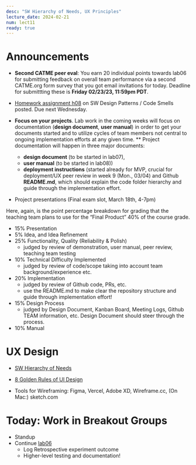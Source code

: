 ```yaml
---
desc: "SW Hierarchy of Needs, UX Principles"
lecture_date: 2024-02-21
num: lect11
ready: true
---
```


# Announcements
* **Second CATME peer eval**: You earn 20 individual points towards lab06 for submitting feedback on overall team performance via a second CATME.org form survey that you got email invitations for today. Deadline for submittting these is **Friday 02/23/23, 11:59pm PDT**.
* [Homework assignment h08](https://ucsb-cs148.github.io/w24/hwk/h08/) on SW Design Patterns / Code Smells posted. Due next Wednesday. 

* **Focus on your projects**. Lab work in the coming weeks will focus on documentation (**design document**, **user manual**) in order to get your documents started and to utilize cycles of team members not central to ongoing implementation efforts at any given time. 
** Project documentation will happen in three major documents: 
    * **design document** (to be started in lab07),
    * **user manual** (to be started in lab08))
    * **deployment instructions** (started already for MVP, crucial for deployment/UX peer review in week 9 (Mon., 03/04) and Github **README.md**, which should explain the code folder hierarchy and guide through the implementation effort. 
* Project presentations (Final exam slot, March 18th, 4-7pm)

Here, again, is the point percentage breakdown for grading that the teaching team plans to use for the “Final Product” 40% of the course grade.

* 15% Presentation
* 5% Idea, and Idea Refinement 
* 25% Functionality, Quality (Reliability & Polish) 
    * judged by review of demonstration, user manual, peer review, teaching team testing 
* 10% Technical Difficulty Implemented 
    * judged by review of code/scope taking into account team background/experience etc.
* 20% Implementation 
    * judged by review of Github code, PRs, etc. 
    * use the README.md to make clear the repository structure and guide through implementation effort! 
* 15% Design Process 
    * judged by Design Document, Kanban Board, Meeting Logs, Github TEAM information, etc. Design Document should steer through the process.
* 10% Manual 


# UX Design
* [SW Hierarchy of Needs](https://www.cs.ucsb.edu/~holl/CS148/handouts/HierarchyOfNeeds.pdf)
* [8 Golden Rules of UI Design](https://sites.cs.ucsb.edu/~holl/CS148/handouts/Slides_UIPrinciples.pdf) 

* Tools for Wireframing: Figma, Vercel, Adobe XD, Wireframe.cc, (On Mac:) sketch.com

# Today: Work in Breakout Groups
* Standup
* Continue [lab06](https://ucsb-cs148.github.io/w24/lab/lab06/) 
    * Log Retrospective experiment outcome
    * Higher-level testing and documentation! 





